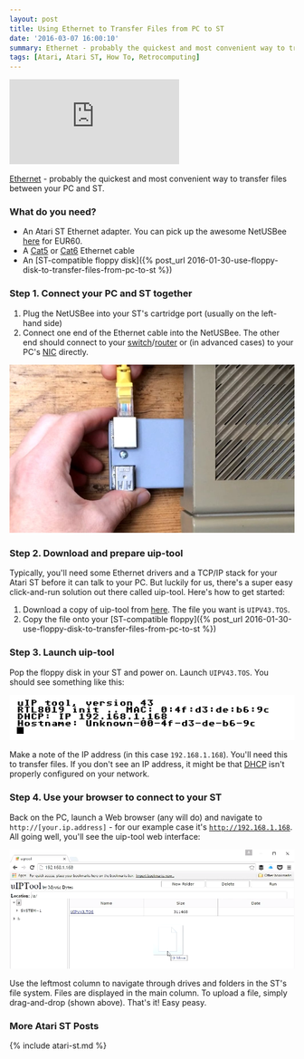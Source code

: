 ```yaml
---
layout: post
title: Using Ethernet to Transfer Files from PC to ST
date: '2016-03-07 16:00:10'
summary: Ethernet - probably the quickest and most convenient way to transfer files between your PC and ST ...
tags: [Atari, Atari ST, How To, Retrocomputing]
---
```


<div class="youtube-container">
<iframe src="https://www.youtube.com/embed/m3Lk96knpI0?rel=0" 
frameborder="0" allowfullscreen class="youtube-video"></iframe>
</div> 

<a href="https://en.wikipedia.org/wiki/Ethernet" target="_blank">Ethernet</a> - probably the quickest and most convenient way to transfer files between your PC and ST.
 
### What do you need?
 
* An Atari ST Ethernet adapter. You can pick up the awesome NetUSBee <a href="http://www.lotharek.pl/product.php?pid=73" target="_blank">here</a> for EUR60.
* A <a href="https://en.wikipedia.org/wiki/Category_5_cable" target="_blank">Cat5</a> or <a href="https://en.wikipedia.org/wiki/Category_6_cable" target="_blank">Cat6</a> Ethernet cable
* An [ST-compatible floppy disk]({% post_url 2016-01-30-use-floppy-disk-to-transfer-files-from-pc-to-st %})

### Step 1. Connect your PC and ST together

1. Plug the NetUSBee into your ST's cartridge port (usually on the left-hand side)
2. Connect one end of the Ethernet cable into the NetUSBee. The other end should connect to your <a href="https://en.wikipedia.org/wiki/Network_switch" target="_blank">switch</a>/<a href="https://en.wikipedia.org/wiki/Router_(computing)" target="_blank">router</a> or (in advanced cases) to your PC's <a href="https://en.wikipedia.org/wiki/Network_interface_controller" target="_blank">NIC</a> directly. 

![](/img/posts/atari_st_netusbee.jpg "Connecting a NetUSBee")

### Step 2. Download and prepare uip-tool

Typically, you'll need some Ethernet drivers and a TCP/IP stack for your Atari ST before it can talk to your PC. But luckily for us, there's a super easy click-and-run solution out there called uip-tool. Here's how to get started:

1. Download a copy of uip-tool from <a href="https://bitbucket.org/sqward/uip-tools/downloads/" target="_blank">here</a>. The file you want is <code>UIPV43.TOS</code>.
2. Copy the file onto your [ST-compatible floppy]({% post_url 2016-01-30-use-floppy-disk-to-transfer-files-from-pc-to-st %})

### Step 3. Launch uip-tool

Pop the floppy disk in your ST and power on. Launch <code>UIPV43.TOS</code>. You should see something like this:

![](/img/posts/atari_st_uip_tool.png "uip-tool")

Make a note of the IP address (in this case <code>192.168.1.168</code>). You'll need this to transfer files. If you don't see an IP address, it might be that <a href="https://en.wikipedia.org/wiki/Dynamic_Host_Configuration_Protocol" target="_blank">DHCP</a> isn't properly configured on your network.

### Step 4. Use your browser to connect to your ST

Back on the PC, launch a Web browser (any will do) and navigate to <code>http://[your.ip.address]</code> - for our example case it's <code>http://192.168.1.168</code>. All going well, you'll see the uip-tool web interface:

![](/img/posts/atari_st_uip_tool_file_copy.png "uip-tool File Copy")

Use the leftmost column to navigate through drives and folders in the ST's file system. Files are displayed in the main column. To upload a file, simply drag-and-drop (shown above). That's it! Easy peasy.

### More Atari ST Posts
 
{% include atari-st.md %}